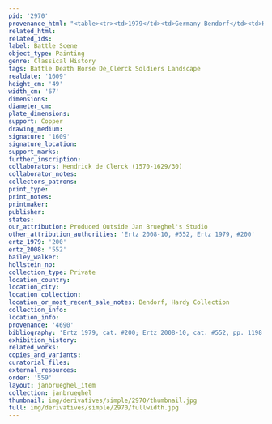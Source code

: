 ```yaml
---
pid: '2970'
provenance_html: "<table><tr><td>1979</td><td>Germany Bendorf</td><td>Hardy Collection</td></tr></table>"
related_html:
related_ids:
label: Battle Scene
object_type: Painting
genre: Classical History
tags: Battle Death Horse De_Clerck Soldiers Landscape
realdate: '1609'
height_cm: '49'
width_cm: '67'
dimensions:
diameter_cm:
plate_dimensions:
support: Copper
drawing_medium:
signature: '1609'
signature_location:
support_marks:
further_inscription:
collaborators: Hendrick de Clerck (1570-1629/30)
collaborator_notes:
collectors_patrons:
print_type:
print_notes:
printmaker:
publisher:
states:
our_attribution: Produced Outside Jan Brueghel's Studio
other_attribution_authorities: 'Ertz 2008-10, #552, Ertz 1979, #200'
ertz_1979: '200'
ertz_2008: '552'
bailey_walker:
hollstein_no:
collection_type: Private
location_country:
location_city:
location_collection:
location_or_most_recent_sale_notes: Bendorf, Hardy Collection
collection_info:
location_info:
provenance: '4690'
bibliography: 'Ertz 1979, cat. #200; Ertz 2008-10, cat. #552, pp. 1198'
exhibition_history:
related_works:
copies_and_variants:
curatorial_files:
external_resources:
order: '559'
layout: janbrueghel_item
collection: janbrueghel
thumbnail: img/derivatives/simple/2970/thumbnail.jpg
full: img/derivatives/simple/2970/fullwidth.jpg
---
```

